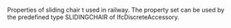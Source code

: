 Properties of sliding chair t used in railway. The property set can be used by the predefined type SLIDINGCHAIR of IfcDiscreteAccessory.
